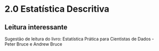 # 2.0 Estatística Descritiva

## Leitura interessante

Sugestão de leitura do livro: Estatística Prática para Cientistas de Dados - Peter Bruce e Andrew Bruce
